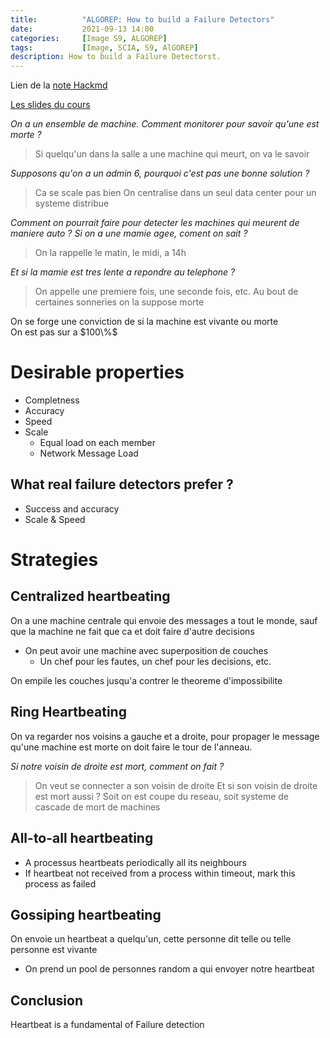 ```yaml
---
title:          "ALGOREP: How to build a Failure Detectors"
date:           2021-09-13 14:00
categories:     [Image S9, ALGOREP]
tags:           [Image, SCIA, S9, AlGOREP]
description: How to build a Failure Detectorst.
---
```

Lien de la [note Hackmd](https://hackmd.io/@lemasymasa/Sy0dEWzmK)

[Les slides du cours](https://www.lrde.epita.fr/~renault/teaching/algorep/)

*On a un ensemble de machine. Comment monitorer pour savoir qu'une est morte ?*
> Si quelqu'un dans la salle a une machine qui meurt, on va le savoir
 
*Supposons qu'on a un admin 6, pourquoi c'est pas une bonne solution ?*
> Ca se scale pas bien
> On centralise dans un seul data center pour un systeme distribue

*Comment on pourrait faire pour detecter les machines qui meurent de maniere auto ?*
*Si on a une mamie agee, coment on sait ?*
> On la rappelle le matin, le midi, a 14h

*Et si la mamie est tres lente a repondre au telephone ?*
> On appelle une premiere fois, une seconde fois, etc.
> Au bout de certaines sonneries on la suppose morte

<div class="alert alert-success" role="alert" markdown="1">
On se forge une conviction de si la machine est vivante ou morte

<div class="alert alert-warning" role="alert" markdown="1">
On est pas sur a $100\%$
</div>

</div>

# Desirable properties

- Completness
- Accuracy
- Speed
- Scale
    - Equal load on each member
    - Network Message Load

## What real failure detectors prefer ?

- Success and accuracy
- Scale & Speed

# Strategies
## Centralized heartbeating

On a une machine centrale qui envoie des messages a tout le monde, sauf que la machine ne fait que ca et doit faire d'autre decisions
- On peut avoir une machine avec superposition de couches
    - Un chef pour les fautes, un chef pour les decisions, etc.

<div class="alert alert-success" role="alert" markdown="1">
On empile les couches jusqu'a contrer le theoreme d'impossibilite
</div>

## Ring Heartbeating

On va regarder nos voisins a gauche et a droite, pour propager le message qu'une machine est morte on doit faire le tour de l'anneau.

*Si notre voisin de droite est mort, comment on fait ?*
> On veut se connecter a son voisin de droite
> Et si son voisin de droite est mort aussi ?
> Soit on est coupe du reseau, soit systeme de cascade de mort de machines

## All-to-all heartbeating

- A processus heartbeats periodically all its neighbours
- If heartbeat not received from a process within timeout, mark this process as failed

## Gossiping heartbeating

On envoie un heartbeat a quelqu'un, cette personne dit telle ou telle personne est vivante
- On prend un pool de personnes random a qui envoyer notre heartbeat

## Conclusion

<div class="alert alert-danger" role="alert" markdown="1">
Heartbeat is a fundamental of Failure detection
</div>